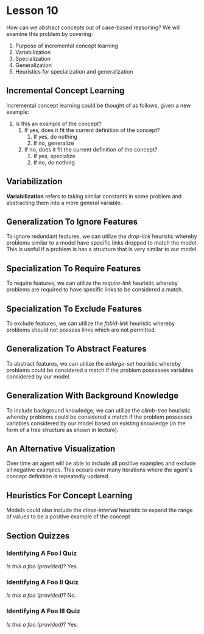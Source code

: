 # Lesson 10

How can we abstract concepts out of case-based reasoning? We will examine this problem by covering:

1. Purpose of incremental concept learning
2. Variabilization
3. Specialization
4. Generalization
5. Heuristics for specialization and generalization

## Incremental Concept Learning

Incremental concept learning could be thought of as follows, given a new example:

1. Is this an example of the concept?
   1. If yes, does it fit the current definition of the concept?
      1. If yes, do nothing
      2. If no, generalize
   2. If no, does it fit the current definition of the concept?
      1. If yes, specialize
      2. If no, do nothing

## Variabilization

**Variabilization** refers to taking similar constants in some problem and abstracting them into a more general variable.

## Generalization To Ignore Features

To ignore redundant features, we can utilize the _drop-link_ heuristic whereby problems similar to a model have specific links dropped to match the model. This is useful if a problem is has a structure that is very similar to our model.

## Specialization To Require Features

To require features, we can utilize the _require-link_ heuristic whereby problems are required to have specific links to be considered a match.

## Specialization To Exclude Features

To exclude features, we can utilize the _fobid-link_ heuristic whereby problems should not possess links which are not permitted.

## Generalization To Abstract Features

To abstract features, we can utilize the _enlarge-set_ heuristic whereby problems could be considered a match if the problem possesses variables considered by our model.

## Generalization With Background Knowledge

To include background knowledge, we can utilize the _climb-tree_ heuristic whereby problems could be considered a match if the problem possesses variables considered by our model based on existing knowledge (in the form of a tree structure as shown in lecture).

## An Alternative Visualization

Over time an agent will be able to include all positive examples and exclude all negative examples. This occurs over many iterations where the agent's concept definition is repeatedly updated.

## Heuristics For Concept Learning

Models could also include the _close-interval_ heuristic to expand the range of values to be a positive example of the concept

## Section Quizzes

### Identifying A Foo I Quiz

_Is this a foo (provided)_? Yes.

### Identifying A Foo II Quiz

_Is this a foo (provided)_? No.

### Identifying A Foo III Quiz

_Is this a foo (provided)_? Yes.
